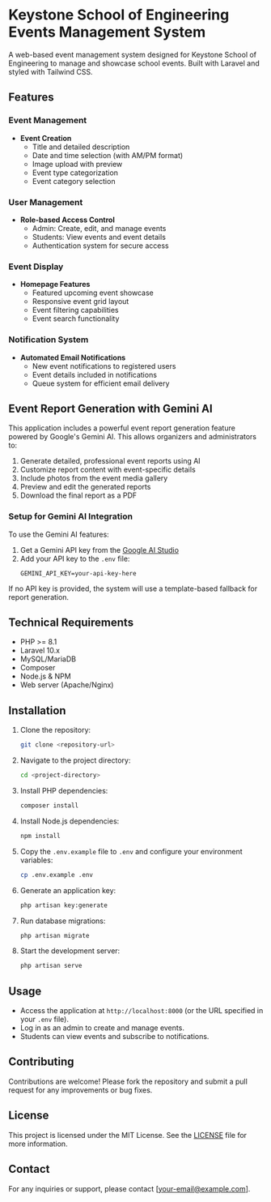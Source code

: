 # Keystone School of Engineering Events Management System

A web-based event management system designed for Keystone School of Engineering to manage and showcase school events. Built with Laravel and styled with Tailwind CSS.

## Features

### Event Management
- **Event Creation**
  - Title and detailed description
  - Date and time selection (with AM/PM format)
  - Image upload with preview
  - Event type categorization
  - Event category selection

### User Management
- **Role-based Access Control**
  - Admin: Create, edit, and manage events
  - Students: View events and event details
  - Authentication system for secure access

### Event Display
- **Homepage Features**
  - Featured upcoming event showcase
  - Responsive event grid layout
  - Event filtering capabilities
  - Event search functionality

### Notification System
- **Automated Email Notifications**
  - New event notifications to registered users
  - Event details included in notifications
  - Queue system for efficient email delivery

## Event Report Generation with Gemini AI

This application includes a powerful event report generation feature powered by Google's Gemini AI. This allows organizers and administrators to:

1. Generate detailed, professional event reports using AI
2. Customize report content with event-specific details
3. Include photos from the event media gallery
4. Preview and edit the generated reports
5. Download the final report as a PDF

### Setup for Gemini AI Integration

To use the Gemini AI features:

1. Get a Gemini API key from the [Google AI Studio](https://makersuite.google.com/)
2. Add your API key to the `.env` file:
   ```
   GEMINI_API_KEY=your-api-key-here
   ```

If no API key is provided, the system will use a template-based fallback for report generation.

## Technical Requirements

- PHP >= 8.1
- Laravel 10.x
- MySQL/MariaDB
- Composer
- Node.js & NPM
- Web server (Apache/Nginx)

## Installation

1. Clone the repository:
   ```bash
   git clone <repository-url>
   ```
2. Navigate to the project directory:
   ```bash
   cd <project-directory>
   ```
3. Install PHP dependencies:
   ```bash
   composer install
   ```
4. Install Node.js dependencies:
   ```bash
   npm install
   ```
5. Copy the `.env.example` file to `.env` and configure your environment variables:
   ```bash
   cp .env.example .env
   ```
6. Generate an application key:
   ```bash
   php artisan key:generate
   ```
7. Run database migrations:
   ```bash
   php artisan migrate
   ```
8. Start the development server:
   ```bash
   php artisan serve
   ```

## Usage

- Access the application at `http://localhost:8000` (or the URL specified in your `.env` file).
- Log in as an admin to create and manage events.
- Students can view events and subscribe to notifications.

## Contributing

Contributions are welcome! Please fork the repository and submit a pull request for any improvements or bug fixes.

## License

This project is licensed under the MIT License. See the [LICENSE](LICENSE) file for more information.

## Contact

For any inquiries or support, please contact [your-email@example.com].
